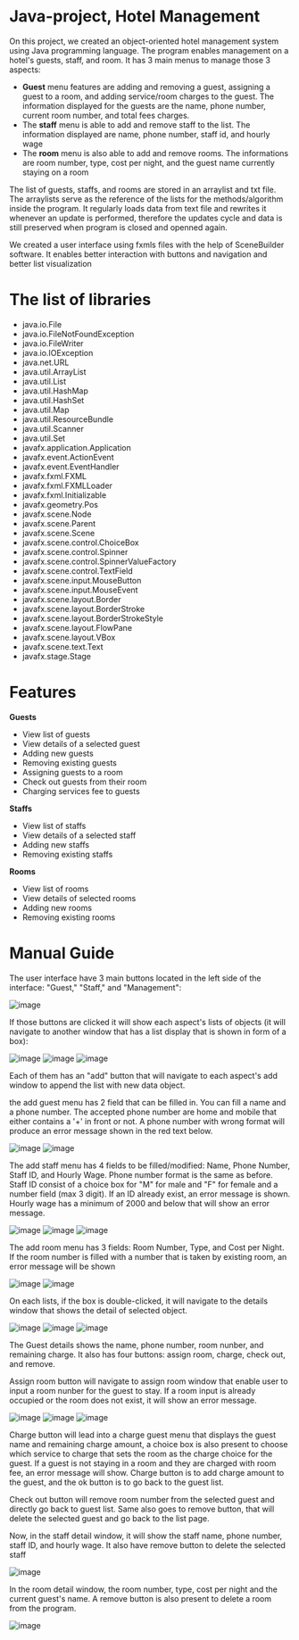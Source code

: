 # Java-project, Hotel Management
On this project, we created an object-oriented hotel management system using Java programming language. The program enables management on a hotel's guests, staff, and room. It has 3 main menus to manage those 3 aspects:
- **Guest** menu features are adding and removing a guest, assigning a guest to a room, and adding service/room charges to the guest. The information displayed for the guests are the name, phone number, current room number, and total fees charges.
- The **staff** menu is able to add and remove staff to the list. The information displayed are name, phone number, staff id, and hourly wage
- The **room** menu is also able to add and remove rooms. The informations are room number, type, cost per night, and the guest name currently staying on a room

The list of guests, staffs, and rooms are stored in an arraylist and txt file. The arraylists serve as the reference of the lists for the methods/algorithm inside the program. It regularly loads data from text file and rewrites it whenever an update is performed, therefore the updates cycle and data is still preserved when program is closed and openned again.

We created a user interface using fxmls files with the help of SceneBuilder software. It enables better interaction with buttons and navigation and better list visualization

# The list of libraries
- java.io.File
- java.io.FileNotFoundException
- java.io.FileWriter
- java.io.IOException
- java.net.URL
- java.util.ArrayList
- java.util.List
- java.util.HashMap
- java.util.HashSet
- java.util.Map
- java.util.ResourceBundle
- java.util.Scanner
- java.util.Set
- javafx.application.Application
- javafx.event.ActionEvent
- javafx.event.EventHandler
- javafx.fxml.FXML
- javafx.fxml.FXMLLoader
- javafx.fxml.Initializable
- javafx.geometry.Pos
- javafx.scene.Node
- javafx.scene.Parent
- javafx.scene.Scene
- javafx.scene.control.ChoiceBox
- javafx.scene.control.Spinner
- javafx.scene.control.SpinnerValueFactory
- javafx.scene.control.TextField
- javafx.scene.input.MouseButton
- javafx.scene.input.MouseEvent
- javafx.scene.layout.Border
- javafx.scene.layout.BorderStroke
- javafx.scene.layout.BorderStrokeStyle
- javafx.scene.layout.FlowPane
- javafx.scene.layout.VBox
- javafx.scene.text.Text
- javafx.stage.Stage

# Features
**Guests**
- View list of guests
- View details of a selected guest
- Adding new guests
- Removing existing guests
- Assigning guests to a room
- Check out guests from their room
- Charging services fee to guests

**Staffs**
- View list of staffs
- View details of a selected staff
- Adding new staffs
- Removing existing staffs

**Rooms**
- View list of rooms
- View details of selected rooms
- Adding new rooms
- Removing existing rooms

# Manual Guide
The user interface have 3 main buttons located in the left side of the interface: "Guest," "Staff," and "Management":

![image](https://github.com/Kyomp/Java-project/assets/91313923/64da97b8-de0e-4411-bb5c-a8396d50ba7b)

If those buttons are clicked it will show each aspect's lists of objects (it will navigate to another window that has a list display that is shown in form of a box):

![image](https://github.com/Kyomp/Java-project/assets/91313923/d86b0329-fe1b-40c5-82e2-ad2a71f8c685)
![image](https://github.com/Kyomp/Java-project/assets/91313923/dc02cf27-04a4-467d-85d2-b682c9342301)
![image](https://github.com/Kyomp/Java-project/assets/91313923/22f1d858-dd1f-452e-b965-5c82327cb27d)

Each of them has an "add" button that will navigate to each aspect's add window to append the list with new data object.

the add guest menu has 2 field that can be filled in. You can fill a name and a phone number. The accepted phone number are home and mobile that either contains a '+' in front or not. A phone number with wrong format will produce an error message shown in the red text below.

![image](https://github.com/Kyomp/Java-project/assets/91313923/ac4cee34-f848-4d3d-bfc7-eaa37ca3d996)
![image](https://github.com/Kyomp/Java-project/assets/91313923/898059fb-2147-45bf-9a1e-e6c7bbbb11a5)

The add staff menu has 4 fields to be filled/modified: Name, Phone Number, Staff ID, and Hourly Wage. Phone number format is the same as before. Staff ID consist of a choice box for "M" for male and "F" for female and a number field (max 3 digit). If an ID already exist, an error message is shown. Hourly wage has a minimum of 2000 and below that will show an error message.

![image](https://github.com/Kyomp/Java-project/assets/91313923/f813c7e9-8d6d-4733-950f-1cab3028e145)
![image](https://github.com/Kyomp/Java-project/assets/91313923/12630dc7-bd25-4500-b8b3-62e075dc8473)
![image](https://github.com/Kyomp/Java-project/assets/91313923/c48a58e5-c750-4bf8-a6ba-06785138b72c)

The add room menu has 3 fields: Room Number, Type, and Cost per Night. If the room number is filled with a number that is taken by existing room, an error message will be shown

![image](https://github.com/Kyomp/Java-project/assets/91313923/d829fcae-6a15-4153-bb60-957682865b16)
![image](https://github.com/Kyomp/Java-project/assets/91313923/71f2d305-9775-40b0-be6e-d06c7b8080c5)

On each lists, if the box is double-clicked, it will navigate to the details window that shows the detail of selected object.

![image](https://github.com/Kyomp/Java-project/assets/91313923/ac95b4a1-27a2-4969-8b71-c3005bb6ef11)
![image](https://github.com/Kyomp/Java-project/assets/91313923/cabe0ba9-4296-45cf-8521-f0fe3517c293)
![image](https://github.com/Kyomp/Java-project/assets/91313923/ec9e2820-619e-4ead-8ab0-b60bb34ae5f7)

The Guest details shows the name, phone number, room nunber, and remaining charge. It also has four buttons: assign room, charge, check out, and remove.

Assign room button will navigate to assign room window that enable user to input a room nunber for the guest to stay. If a room input is already occupied or the room does not exist, it will show an error message.

![image](https://github.com/Kyomp/Java-project/assets/91313923/2fa6bdb5-b9ab-4f5b-8b48-6662a1347ae0)
![image](https://github.com/Kyomp/Java-project/assets/91313923/b274298d-6aec-4ae2-9a45-d081f09c5c33)
![image](https://github.com/Kyomp/Java-project/assets/91313923/3cf201ff-3562-41b1-9a3d-bce6a50173d7)

Charge button will lead into a charge guest menu that displays the guest name and remaining charge amount, a choice box is also present to choose which service to charge that sets the room as the charge choice for the guest. If a guest is not staying in a room and they are charged with room fee, an error message will show. Charge button is to add charge amount to the guest, and the ok button is to go back to the guest list.



Check out button will remove room number from the selected guest and directly go back to guest list. Same also goes to remove button, that will delete the selected guest and go back to the list page.

Now, in the staff detail window, it will show the staff name, phone number, staff ID, and hourly wage. It also have remove button to delete the selected staff

![image](https://github.com/Kyomp/Java-project/assets/91313923/5e1adfa5-c815-4f3c-ba06-9acdea605004)

In the room detail window, the room number, type, cost per night and the current guest's name. A remove button is also present to delete a room from the program.

![image](https://github.com/Kyomp/Java-project/assets/91313923/5505ba57-6cae-43d4-8c22-c324978eb498)
